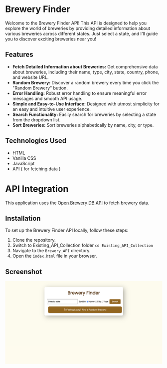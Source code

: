 # Brewery Finder

Welcome to the Brewery Finder API! This API is designed to help you explore the world of breweries by providing detailed information about various breweries across different states. Just select a state, and I'll guide you to discover exciting breweries near you!

## Features
- **Fetch Detailed Information about Breweries:** Get comprehensive data about breweries, including their name, type, city, state, country, phone, and website URL.
- **Random Brewery:** Discover a random brewery every time you click the "Random Brewery" button.
- **Error Handling:** Robust error handling to ensure meaningful error messages and smooth API usage.
- **Simple and Easy-to-Use Interface:** Designed with utmost simplicity for an easy and intuitive user experience.
- **Search Functionality:** Easily search for breweries by selecting a state from the dropdown list.
- **Sort Breweries:** Sort breweries alphabetically by name, city, or type.

## Technologies Used
- HTML
- Vanilla CSS
- JavaScript
- API ( for fetching data )

# API Integration
This application uses the [Open Brewery DB API](https://www.openbrewerydb.org/documentation/01-listbreweries) to fetch brewery data.

## Installation
To set up the Brewery Finder API locally, follow these steps:

1. Clone the repository.
2. Switch to Existing_API_Collection folder `cd Existing_API_Collection`
3. Navigate to the `Brewery_API` directory.
4. Open the `index.html` file in your browser.

## Screenshot
![Screenshot](brewery.png)